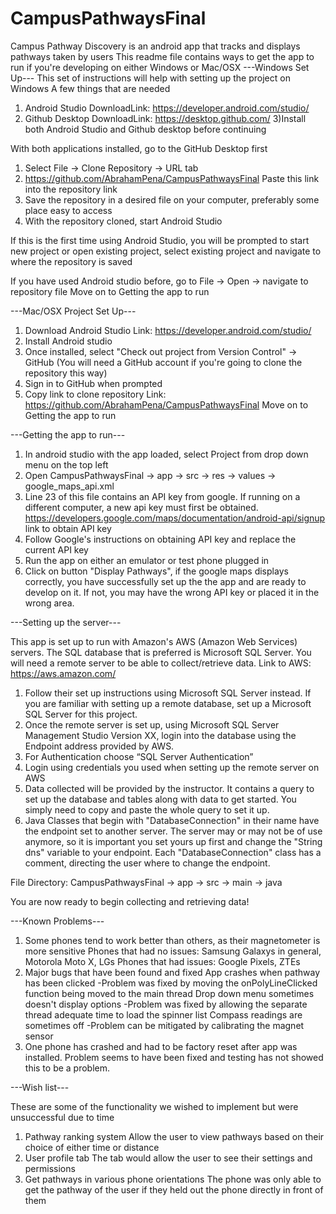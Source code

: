 # CampusPathwaysFinal
Campus Pathway Discovery is an android app that tracks and displays pathways taken by users
This readme file contains ways to get the app to run if you're developing on either Windows or Mac/OSX
---Windows Set Up---
This set of instructions will help with setting up the project on Windows
A few things that are needed
1) Android Studio DownloadLink: https://developer.android.com/studio/
2) Github Desktop DownloadLink: https://desktop.github.com/
3)Install both Android Studio and Github desktop before continuing

With both applications installed, go to the GitHub Desktop first
1) Select File -> Clone Repository -> URL tab
2) https://github.com/AbrahamPena/CampusPathwaysFinal Paste this link into the repository link
3) Save the repository in a desired file on your computer, preferably some place easy to access
4) With the repository cloned, start Android Studio

If this is the first time using Android Studio, you will be prompted to start new project
or open existing project, select existing project and navigate to where the repository is saved

If you have used Android studio before, go to File -> Open -> navigate to repository file
Move on to Getting the app to run

---Mac/OSX Project Set Up---
1) Download Android Studio Link: https://developer.android.com/studio/
2) Install Android studio
3) Once installed, select "Check out project from Version Control" -> GitHub
   (You will need a GitHub account if you're going to clone the repository this way)
4) Sign in to GitHub when prompted
5) Copy link to clone repository Link: https://github.com/AbrahamPena/CampusPathwaysFinal
Move on to Getting the app to run

---Getting the app to run---
1) In android studio with the app loaded, select Project from drop down menu on the top left
2) Open CampusPathwaysFinal -> app -> src -> res -> values -> google_maps_api.xml
3) Line 23 of this file contains an API key from google. If running on a different computer,
   a new api key must first be obtained.
   https://developers.google.com/maps/documentation/android-api/signup link to obtain API key
4) Follow Google's instructions on obtaining API key and replace the current API key
5) Run the app on either an emulator or test phone plugged in
6) Click on button "Display Pathways", if the google maps displays correctly, you have successfully
   set up the the app and are ready to develop on it. If not, you may have the wrong API key or placed
   it in the wrong area.
   
---Setting up the server---

This app is set up to run with Amazon's AWS (Amazon Web Services) servers. The SQL database that is preferred is Microsoft SQL Server.
You will need a remote server to be able to collect/retrieve data. Link to AWS: https://aws.amazon.com/
1) Follow their set up instructions using Microsoft SQL Server instead. If you are familiar with setting up a remote database,
set up a Microsoft SQL Server for this project.
2) Once the remote server is set up, using Microsoft SQL Server Management Studio Version XX, login
   into the database using the Endpoint address provided by AWS.
3) For Authentication choose “SQL Server Authentication”
4) Login using credentials you used when setting up the remote server on AWS
5) Data collected will be provided by the instructor. It contains a query to set up the database and tables
   along with data to get started. You simply need to copy and paste the whole query to set it up.
6) Java Classes that begin with "DatabaseConnection" in their name have the endpoint set to another server.
   The server may or may not be of use anymore, so it is important you set yours up first and change the
   "String dns" variable to your endpoint. Each "DatabaseConnection" class has a comment, directing the user 
   where to change the endpoint.
   
File Directory: CampusPathwaysFinal -> app -> src -> main -> java

You are now ready to begin collecting and retrieving data!

---Known Problems---
1) Some phones tend to work better than others, as their magnetometer is more sensitive
   Phones that had no issues: Samsung Galaxys in general, Motorola Moto X, LGs
   Phones that had issues: Google Pixels, ZTEs
2) Major bugs that have been found and fixed
   App crashes when pathway has been clicked
   -Problem was fixed by moving the onPolyLineClicked function being moved to the main thread
   Drop down menu sometimes doesn't display options
   -Problem was fixed by allowing the separate thread adequate time to load the spinner list
   Compass readings are sometimes off
   -Problem can be mitigated by calibrating the magnet sensor
3) One phone has crashed and had to be factory reset after app was installed.
   Problem seems to have been fixed and testing has not showed this to be a problem.

---Wish list---

These are some of the functionality we wished to implement but were unsuccessful due to time
1) Pathway ranking system
   Allow the user to view pathways based on their choice of either time or distance
2) User profile tab
   The tab would allow the user to see their settings and permissions
3) Get pathways in various phone orientations
   The phone was only able to get the pathway of the user if they held out the phone directly in front of them
